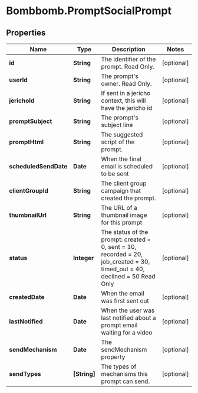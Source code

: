 # Bombbomb.PromptSocialPrompt

## Properties
Name | Type | Description | Notes
------------ | ------------- | ------------- | -------------
**id** | **String** | The identifier of the prompt. Read Only. | [optional] 
**userId** | **String** | The prompt&#39;s owner. Read Only. | [optional] 
**jerichoId** | **String** | If sent in a jericho context, this will have the jericho id | [optional] 
**promptSubject** | **String** | The prompt&#39;s subject line | [optional] 
**promptHtml** | **String** | The suggested script of the prompt. | [optional] 
**scheduledSendDate** | **Date** | When the final email is scheduled to be sent | [optional] 
**clientGroupId** | **String** | The client group campaign that created the prompt. | [optional] 
**thumbnailUrl** | **String** | The URL of a thumbnail image for this prompt | [optional] 
**status** | **Integer** | The status of the prompt: created &#x3D; 0, sent &#x3D; 10, recorded &#x3D; 20, job_created &#x3D; 30, timed_out &#x3D; 40, declined &#x3D; 50 Read Only | [optional] 
**createdDate** | **Date** | When the email was first sent out | [optional] 
**lastNotified** | **Date** | When the user was last notified about a prompt email waiting for a video | [optional] 
**sendMechanism** | **Date** | The sendMechanism property | [optional] 
**sendTypes** | **[String]** | The types of mechanisms this prompt can send. | [optional] 


